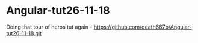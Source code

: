 # Angular-tut26-11-18
Doing that tour of heros tut again - 
https://github.com/death667b/Angular-tut26-11-18.git
